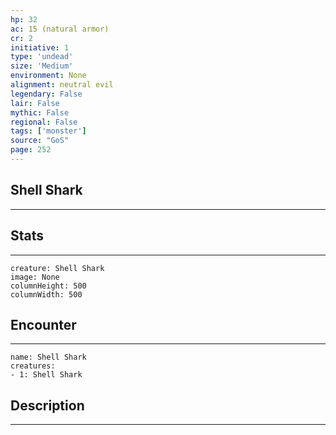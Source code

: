 ```yaml
---
hp: 32
ac: 15 (natural armor)
cr: 2
initiative: 1
type: 'undead'    
size: 'Medium'
environment: None
alignment: neutral evil
legendary: False
lair: False
mythic: False
regional: False
tags: ['monster']
source: "GoS"
page: 252
---
```


## Shell Shark
---



## Stats
---

```statblock
creature: Shell Shark
image: None
columnHeight: 500
columnWidth: 500
```

## Encounter
---

```encounter-table
name: Shell Shark
creatures:
- 1: Shell Shark
```

## Description
---




